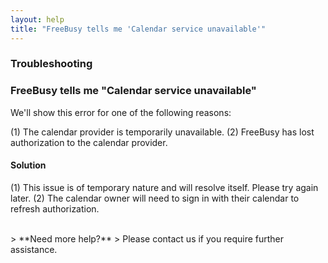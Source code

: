 ```yaml
---
layout: help
title: "FreeBusy tells me 'Calendar service unavailable'"
---
```



### **Troubleshooting**

### FreeBusy tells me "Calendar service unavailable"

We'll show this error for one of the following reasons:

(1) The calendar provider is temporarily unavailable.
(2) FreeBusy has lost authorization to the calendar provider.

#### Solution

(1) This issue is of temporary nature and will resolve itself. Please try again later.
(2) The calendar owner will need to sign in with their calendar to refresh authorization.

<br>
> **Need more help?**
> Please contact us if you require further assistance.